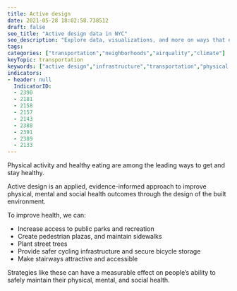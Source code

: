 ```yaml
---
title: Active design
date: 2021-05-28 18:02:58.738512
draft: false
seo_title: "Active design data in NYC"
seo_description: "Explore data, visualizations, and more on ways that environments shape health in New York City's neighborhoods.."
tags: 
categories: ["transportation","neighborhoods","airquality","climate"]
keyTopic: transportation
keywords: ["active design","infrastructure","transportation","physical activity","health"]
indicators:
- header: null
  IndicatorID:
  - 2390
  - 2181
  - 2158
  - 2157
  - 2143
  - 2388
  - 2391
  - 2389
  - 2133
---
```


Physical activity and healthy eating are among the leading ways to get and stay healthy. 

Active design is an applied, evidence-informed approach to improve physical, mental and social health outcomes through the design of the built environment. 

To improve health, we can:
* Increase access to public parks and recreation
* Create pedestrian plazas,  and maintain sidewalks
* Plant street trees
* Provide safer cycling infrastructure and secure bicycle storage
* Make stairways attractive and accessible

Strategies like these can have a measurable effect on people’s ability to safely maintain their physical, mental, and social health.